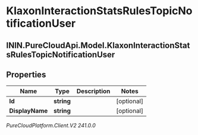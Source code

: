# KlaxonInteractionStatsRulesTopicNotificationUser

## ININ.PureCloudApi.Model.KlaxonInteractionStatsRulesTopicNotificationUser

## Properties

|Name | Type | Description | Notes|
|------------ | ------------- | ------------- | -------------|
| **Id** | **string** |  | [optional] |
| **DisplayName** | **string** |  | [optional] |



_PureCloudPlatform.Client.V2 241.0.0_
